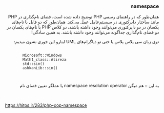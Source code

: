 <div dir="rtl">
<h3>namespace</h3>
همان‌طور که در راهنمای رسمی PHP توضیح داده شده است، فضای نام‌گذاری در PHP مانند ساختار دایرکتوری در سیستم‌عامل عمل می‌کند. همان‌طور که دو فایل با نام‌های یکسان در دو دایرکتوری می‌توانند وجود داشته باشند، دو کلاس PHP با نام‌های یکسان در دو فضای نام‌گذاری جداگونه می‌توانند وجود داشته باشند. به همین سادگی!
<br>

توی زبان سی پلاس پلاس یا حتی تو دیاگرام‌های UML اینارو این جوری نشون میدیم:


</div>
<pre>
    <code>
        Microsoft::Windows
        Math1_class::Alireza
        std::sin()
        ashkanLib::sin()<br>
    </code>
</pre>

<div dir="rtl">
به این :: هم میگن namespace resolution operator یا عملگر تعیین فضای نام
</div>
<br>
<br>

https://hitos.ir/283/php-oop-namespace
